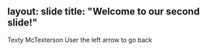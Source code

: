 layout: slide
title: "Welcome to our second slide!"
---
Texty McTexterson
User the left arrow to go back
